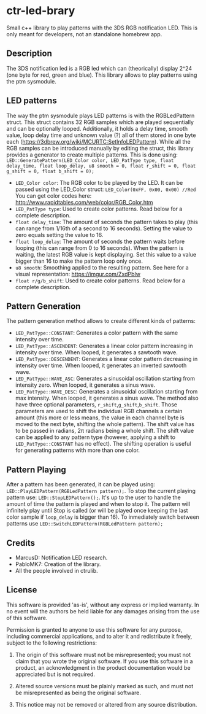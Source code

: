# ctr-led-brary
Small c++ library to play patterns with the 3DS RGB notification LED. This is only meant for developers, not an standalone homebrew app.

## Description
The 3DS notification led is a RGB led which can (theorically) display 2^24 (one byte for red, green and blue).
This library allows to play patterns using the ptm sysmodule.

## LED patterns
The way the ptm sysmodule plays LED patterns is with the RGBLedPattern struct. This struct contains 32 RGB samples which are played sequentially and can be optionally looped. Additionally, it holds a delay time, smooth value, loop delay time and unknown value (?) all of them stored in one byte each (https://3dbrew.org/wiki/MCURTC:SetInfoLEDPattern). While all the RGB samples can be introduced manually by editing the struct, this library provides a generator to create multiple patterns. This is done using:
```LED::GeneratePattern(LED_Color color, LED_PatType type, float delay_time, float loop_delay, u8 smooth = 0, float r_shift = 0, float g_shift = 0, float b_shift = 0);```
 - ```LED_Color color```: The RGB color to be played by the LED. It can be passed using the LED_Color struct: 
   ```LED_Color(0xFF, 0x00, 0x00) //Red```
   You can get color codes here: http://www.rapidtables.com/web/color/RGB_Color.htm
 - ```LED_PatType type```: Used to create color patterns. Read below for a complete description.
 - ```float delay_time```: The amount of seconds the pattern takes to play (this can range from 1/16th of a second to 16 seconds).
 Setting the value to zero equals setting the value to 16.
 - ```float loop_delay```: The amount of seconds the pattern waits before looping (this can range from 0 to 16 seconds). When the pattern is waiting, the latest RGB value is kept displaying. Set this value to a value bigger than 16 to make the pattern loop only once.
 - ```u8 smooth```: Smoothing applied to the resulting pattern. See here for a visual representation: https://imgur.com/ZxdPbIw
 - ```float r/g/b_shift```: Used to create color patterns. Read below for a complete description.
 
## Pattern Generation
The pattern generation method allows to create different kinds of patterns:
 - ```LED_PatType::CONSTANT```: Generates a color pattern with the same intensity over time.
 - ```LED_PatType::ASCENDENT```: Generates a linear color pattern increasing in intensity over time. When looped, it generates a sawtooth wave.
 - ```LED_PatType::DESCENDENT```: Generates a linear color pattern decreasing in intensity over time. When looped, it generates an inverted sawtooth wave.
 - ```LED_PatType::WAVE_ASC```: Generates a sinusoidal oscillation starting from intensity zero. When looped, it generates a sinus wave.
 - ```LED_PatType::WAVE_DESC```: Generates a sinusoidal oscillation starting from max intensity. When looped, it generates a sinus wave.
The method also have three optional parameters, ```r_shift```,```g_shift```,```b_shift```. Those parameters are used to shift the individual RGB channels a certain amount (this more or less means, the value in each channel byte is moved to the next byte, shifting the whole pattern). The shift value has to be passed in radians, 2π radians being a whole shift. The shift value can be applied to any pattern type (however, applying a shift to ```LED_PatType::CONSTANT``` has no effect). The shifting operation is useful for generating patterns with more than one color.

## Pattern Playing
After a pattern has been generated, it can be played using: ```LED::PlayLEDPattern(RGBLedPattern pattern);```. To stop the current playing pattern use: ```LED::StopLEDPattern();```. It's up to the user to handle the amount of time the pattern is played and when to stop it. The pattern will infinitely play until Stop is called (or will be played once keeping the last color sample if ```loop_delay``` is bigger than 16). To inmediately switch between patterns use ```LED::SwitchLEDPattern(RGBLedPattern pattern);```

## Credits
- MarcusD: Notification LED research.
- PabloMK7: Creation of the library.
- All the people involved in ctrulib.

## License
This software is provided 'as-is', without any express or implied warranty. In no event will the authors be held liable for any damages arising from the use of this software.

Permission is granted to anyone to use this software for any purpose, including commercial applications, and to alter it and redistribute it freely, subject to the following restrictions:

1. The origin of this software must not be misrepresented; you must not claim that you wrote the original software. If you use this software in a product, an acknowledgment in the product documentation would be appreciated but is not required.

2. Altered source versions must be plainly marked as such, and must not be misrepresented as being the original software.

3. This notice may not be removed or altered from any source distribution.
